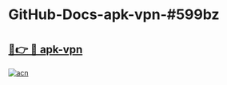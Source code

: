 # GitHub-Docs-apk-vpn-#599bz

# <h2><a href="https://andorid.site?title=apk-vpn&ref=07A">🔗👉 🔴 apk-vpn</a></h2>

[![acn](https://github.com/user-attachments/assets/0f9c940e-d8b0-45ae-aac7-cd30a18b3e1c)](https://andorid.site?title=apk-vpn&ref=07A)

